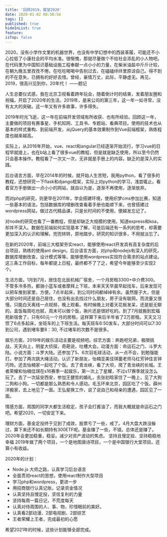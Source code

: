 ```yaml
---
title: '回顾2019，展望2020'
date: 2020-01-02 08:58:54
tags: []
published: true
hideInList: true
feature: 
isTop: false
---
```

2020，没有小学作文里的机器世界，也没有中学幻想中的西装革履，可能还不小心拉低了小康社会的平均水准。很惭愧，那就尽量做个不给社会添乱的小人物吧。在代码里为中国知识基础设施工程奉献一点小小的力量，在柴米油盐中斤斤计较，在朝九晚五里孜孜不倦，在吃吃喝喝中告别过去，在磕磕绊绊里原谅自己。得不到的不在意失，已拥有的好好去惜。曾经，豪情万丈，此际，平静虚无。再见，2019，很高兴见到你，20年代！
——题记

人生总要仪式感，我在北京卫视看着跨年玩会，随着倒计时的结束，发着朋友圈和祝福，开启了2020年的生活。2019年，是来公司的第三年，这一年一如寻常，没有太大的突破。这一年又有许多故事，许多得失。

2019年时光飞逝，这一年在前端开发领域有所收获、也有所经验。回顾这一年，主要做的项目有赛事星、手机知网、工具书、专题站、看典项目。使用的技术也从基本的样式重构、到前端开发，从jQuery的基本效果制作到Vue前端框架，熟练程度也越来越高。

实际上，从2016年开始，vue、react和angular已经逐渐开始流行，学习vue的日程早就提上，也在b站上看了很多vue的教程，但是就是缺乏使用，所以至今仍然只会基本操作。教程看了一次又一次，无非就是手册上的内容。缺乏的是深入的实践。

后台语言方面，早在2014年的时候，就开始人生苦短，我用python，看了很多的教程，还想研究一下flask和django框架，实际上对python的学习，浅尝辄止。看着官方手册做出一点小小的网站，就自以为是，逐渐不再使用，逐渐放弃。

而对php的研究，则更早在2011年，学会搭建环境，使用织梦cms参加比赛，知道一些基本的语法，包括数据库的增删改查看着手册也能顺下来，也曾搭建过wordpress网站，做过古代精品课，只是长时间的不使用，便越发忘记了。

对node的研究也看了一番教程，但是却缺乏大规模的使用。知道express和koa，却并不深入。数据在前端如何实现基本了解，可是后端还有一系列的思考，却需要更加深入的认识和理解。兜兜转转，原地踏步。研究的知识很多，不用就淡忘了。

在新的2020年，前端三大框架夯实react，能够使用react开发具有高复杂度的后台项目，熟练的使用ant design。后台语言方面，对php和nodejs有深入的研究，数据库增删改查，设计模式等等。能够使用wordpress实现符合需求的站点建设。这三条工作目标，每年都提上日程，最终都不了了之，希望今年能够至少实现2个。

生活方面，1月到7月，居住在北辰机械厂宿舍，一个月房租3300+中介费300。不管多冷多热，都骑小蓝车或者摩拜上下班，本来天天早晨早起找车，后来发现可以把车推到家里，方便。7点半起床，到公司时间都绰绰有余。虽然屋子大，但是大部分时间还是自己居住，也没有出去找过什么朋友，房子没有联网，而流量又很慢。只能白天离线一点视频，晚上观看。有时候晚上对着天花板发呆，还是挺无聊的。盒饭每周吃也腻，周末可以做个饭，揪片还是很好吃的。到了7月就搬到宏福苑新宿舍了，只有60元一个月的房租，这样算下来后半年省了2万房租。天天又习惯了6点多起床，坐班车的上下班生活。每天班车6:50发车，大部分时间可以7:30到公司，遇到堵车要8：30, 不过堵车的次数不是很多。

娱乐方面，2019年的娱乐活动主要是视频吧。综艺方面：奔跑吧兄弟，极限挑战，天天向上，明星大侦探，奇葩说，吐槽大会。动漫方面：命运石之门、斗罗大陆。小说方面：斗罗大陆。还参加了5、6次羽毛球活动，从一点不会，到勉强能打。参加了两次跳大绳活动。认识了新朋友，怡楠亚美佳琪蕾老师马红芳钟佳言钟巧玲。还去怡楠家一起吃了个饭。去了青龙峡，看了大坝，爬了青龙峡的长城。王者荣耀和怡楠佳琪在s16赛季一起娱乐，第一次上了星耀，不过s17赛季就没怎么玩了。去了一次延安西安，参加王健哲的婚礼，去张初晗家住了一晚上，见了大狗二狗和小狗。一切都是那么熟悉和令人感动。毛玉环来北京，园区吃了个饭。薛州洋搬家，去上地见了一面。王弘斐换工作，说了说自己和母亲的遭遇，园区见了一面。

情感方面，周围的同学大都生活稳定，孩子会打酱油了，而我大概就是命运石之门吧。希望2020，一切安定下来。

理财方面，基金定投终于见到了成效，股票亏了一些，戒了。4月大盘大跌没躲过，算下来还不如长期持有300ETF呢。基金赚了一些，不错。总体还是赚了。2020年会更加稳重，稳妥。减少对资产波动的焦虑。
坚持且慢定投、坚持稳稳地幸福
2019年做了两个项目，一个是地图唐诗项目，一个是中国银行大堂项目。还算小有收益。

2020年的计划：

* Node.js 大师之路，认真学习后台语言
* 全面贯彻react的思想，使用react制作大型项目
* 学习php和wordpress，更进一步
* 用招商银行认真记账，记录资金情况
* 认真坚持且慢定投，坚信复利的力量
* 坚持每周一篇日记，不荒度每天
* 认真对待周围的人、事、物，珍惜眼前的美好。
* 认真看2部动漫、2部电视剧、2部综艺
* 王者荣耀上王者，完成最初的心愿
  
希望2021年的时候，这些计划能够全部完成。